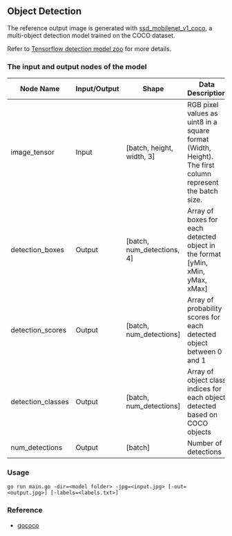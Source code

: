 ## Object Detection

The reference output image is generated with [ssd_mobilenet_v1_coco](http://download.tensorflow.org/models/object_detection/ssd_mobilenet_v1_coco_11_06_2017.tar.gz), a multi-object detection model trained on the COCO dataset.

Refer to [Tensorflow detection model zoo](https://github.com/tensorflow/models/blob/477ed41e7e4e8a8443bc633846eb01e2182dc68a/object_detection/g3doc/detection_model_zoo.md) for more details.

### The input and output nodes of the model

| Node Name         | Input/Output | Shape                      | Data Description                                                                                         |
| ----------------- | ------------ | -------------------------- | -------------------------------------------------------------------------------------------------------- |
| image_tensor      | Input        | [batch, height, width, 3]  | RGB pixel values as uint8 in a square format (Width, Height). The first column represent the batch size. |
| detection_boxes   | Output       | [batch, num_detections, 4] | Array of boxes for each detected object in the format [yMin, xMin, yMax, xMax]                           |
| detection_scores  | Output       | [batch, num_detections]    | Array of probability scores for each detected object between 0 and 1                                     |
| detection_classes | Output       | [batch, num_detections]    | Array of object class indices for each object detected based on COCO objects                             |
| num_detections    | Output       | [batch]                    | Number of detections                                                                                     |

### Usage

`go run main.go -dir=<model folder> -jpg=<input.jpg> [-out=<output.jpg>] [-labels=<labels.txt>]`

### Reference
- [gococo](https://github.com/ActiveState/gococo)
